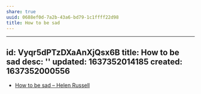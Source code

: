 ```yaml
---
share: true
uuid: 0688ef0d-7a2b-43a6-bd79-1c1ffff22d98
title: How to be sad
---
```

---
id: Vyqr5dPTzDXaAnXjQsx6B
title: How to be sad
desc: ''
updated: 1637352014185
created: 1637352000556
---

* [How to be sad – Helen Russell](https://www.helenrussell.co.uk/books/how-to-be-sad/)